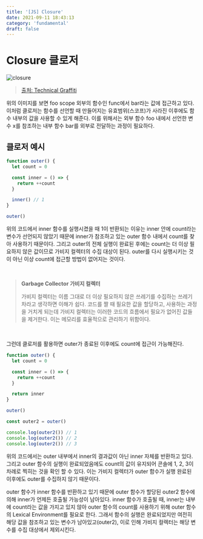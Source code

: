 ```yaml
---
title: '[JS] Closure'
date: 2021-09-11 18:43:13
category: 'fundamental'
draft: false
---
```


# Closure 클로저

![closure](https://rahuldotout.files.wordpress.com/2011/05/closure-intro.gif?w=543&h=310)

> [출처: Technical Graffiti](https://rahuldotout.wordpress.com/2011/05/15/professional-javascript-part-5-closures/)

위의 이미지를 보면 foo scope 외부의 함수인 func에서 bar라는 값에 접근하고 있다. 이처럼 클로저는 함수를 선언할 때 만들어지는 유효범위(스코프)가 사라진 이후에도 함수 내부의 값을 사용할 수 있게 해준다. 이를 위해서는 외부 함수 foo 내에서 선언한 변수 x를 참조하는 내부 함수 bar를 외부로 전달하는 과정이 필요하다.

## 클로저 예시

```javascript
function outer() {
  let count = 0

  const inner = () => {
    return ++count
  }

  inner() // 1
}

outer()
```

위의 코드에서 inner 함수를 실행시켰을 때 1이 반환되는 이유는 inner 안에 count라는 변수가 선언되지 않았기 때문에 inner가 참조하고 있는 outer 함수 내에서 count를 찾아 사용하기 때문이다. 그리고 outer의 전체 실행이 완료된 후에는 count는 더 이상 필요하지 않은 값이므로 가비지 컬렉터의 수집 대상이 된다. outer를 다시 실행시키는 것이 아닌 이상 count에 접근할 방법이 없어지는 것이다.

<br/>

> **Garbage Collector 가비지 컬렉터**
>
> 가비지 컬렉터는 이름 그대로 더 이상 필요하지 않은 쓰레기를 수집하는 쓰레기차라고 생각하면 이해가 쉽다. 코드를 짤 때 필요한 값을 할당하고, 사용하는 과정을 거치게 되는데 가비지 컬렉터는 이러한 코드의 흐름에서 필요가 없어진 값들을 제거한다. 이는 메모리를 효율적으로 관리하기 위함이다.

<br/>

그런데 클로저를 활용하면 outer가 종료된 이후에도 count에 접근이 가능해진다.

```javascript
function outer() {
  let count = 0

  const inner = () => {
    return ++count
  }

  return inner
}

outer()

const outer2 = outer()

console.log(outer2()) // 1
console.log(outer2()) // 2
console.log(outer2()) // 3
```

위의 코드에서는 outer 내부에서 inner의 결과값이 아닌 inner 자체를 반환하고 있다. 그리고 outer 함수의 실행이 완료되었음에도 count의 값이 유지되어 콘솔에 1, 2, 3이 차례로 찍히는 것을 확인 할 수 있다. 이는 가비지 컬렉터가 outer 함수가 실행 완료된 이후에도 outer를 수집하지 않기 때문이다.

outer 함수가 inner 함수를 반환하고 있기 때문에 outer 함수가 할당된 outer2 함수에 의해 inner가 언제든 호출될 가능성이 남아있다. inner 함수가 호출될 때, inner는 내부에 count라는 값을 가지고 있지 않아 outer 함수의 count를 사용하기 위해 outer 함수의 Lexical Environment를 필요로 한다. 그래서 함수의 실행은 완료되었지만 여전히 해당 값을 참조하고 있는 변수가 남아있고(outer2), 이로 인해 가비지 컬렉터는 해당 변수를 수집 대상에서 제외시킨다.

<br/>
<br/>
<br/>
<br/>
